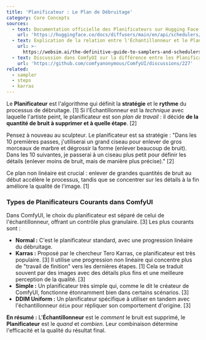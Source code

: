 ```yaml
---
title: 'Planificateur : Le Plan de Débruitage'
category: Core Concepts
sources:
  - text: Documentation officielle des Planificateurs sur Hugging Face Diffusers
    url: 'https://huggingface.co/docs/diffusers/main/en/api/schedulers/overview'
  - text: Explication de la relation entre l'Échantillonneur et le Planificateur
    url: >-
      https://websim.ai/the-definitive-guide-to-samplers-and-schedulers-in-diffusion-models/
  - text: Discussion dans ComfyUI sur la différence entre les Planificateurs
    url: 'https://github.com/comfyanonymous/ComfyUI/discussions/227'
related:
  - sampler
  - steps
  - karras
---
```


Le **Planificateur** est l'algorithme qui définit la **stratégie** et le **rythme** du processus de débruitage. [1] Si l'Échantillonneur est la *technique* avec laquelle l'artiste peint, le planificateur est son *plan de travail* : il décide **de la quantité de bruit à supprimer et à quelle étape**. [2]

Pensez à nouveau au sculpteur. Le planificateur est sa stratégie : "Dans les 10 premières passes, j'utiliserai un grand ciseau pour enlever de gros morceaux de marbre et dégrossir la forme (enlever beaucoup de bruit). Dans les 10 suivantes, je passerai à un ciseau plus petit pour définir les détails (enlever moins de bruit, mais de manière plus précise)." [2]

Ce plan non linéaire est crucial : enlever de grandes quantités de bruit au début accélère le processus, tandis que se concentrer sur les détails à la fin améliore la qualité de l'image. [1]

### Types de Planificateurs Courants dans ComfyUI

Dans ComfyUI, le choix du planificateur est séparé de celui de l'échantillonneur, offrant un contrôle plus granulaire. [3] Les plus courants sont :

- **Normal :** C'est le planificateur standard, avec une progression linéaire du débruitage.
- **Karras :** Proposé par le chercheur Tero Karras, ce planificateur est très populaire. [3] Il utilise une progression non linéaire qui concentre plus de "travail de finition" vers les dernières étapes. [1] Cela se traduit souvent par des images avec des détails plus fins et une meilleure perception de la qualité. [3]
- **Simple :** Un planificateur très simple qui, comme le dit le créateur de ComfyUI, fonctionne étonnamment bien dans certains scénarios. [3]
- **DDIM Uniform :** Un planificateur spécifique à utiliser en tandem avec l'échantillonneur `ddim` pour répliquer son comportement d'origine. [3]

**En résumé :** L'**Échantillonneur** est le *comment* le bruit est supprimé, le **Planificateur** est le *quand* et *combien*. Leur combinaison détermine l'efficacité et la qualité du résultat final.
